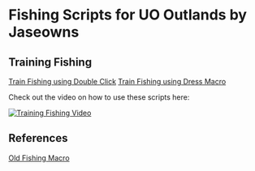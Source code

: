 # Fishing Scripts for UO Outlands by Jaseowns

## Training Fishing
[Train Fishing using Double Click](Train_Fishing_Using_dClickType.razor)
[Train Fishing using Dress Macro](Train_Fishing_Using_Dress.razor)

Check out the video on how to use these scripts here:

[![Training Fishing Video](https://img.youtube.com/vi/hELkTYPB23M/0.jpg)](https://youtu.be/hELkTYPB23M)


## References
[Old Fishing Macro](z_old_Train_Fihsing_Target_self.razor)